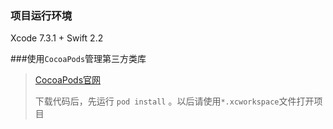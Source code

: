 ### 项目运行环境
Xcode 7.3.1 + Swift 2.2

###使用`CocoaPods`管理第三方类库
>
>[CocoaPods官网](https://cocoapods.org)
>
>下载代码后，先运行 `pod install` 。以后请使用`*.xcworkspace`文件打开项目